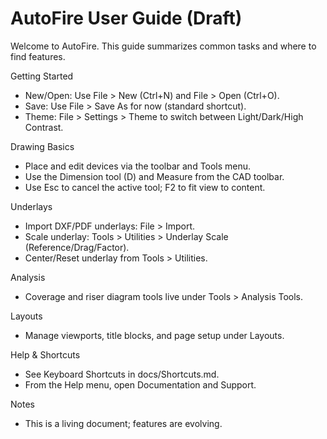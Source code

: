 # AutoFire User Guide (Draft)

Welcome to AutoFire. This guide summarizes common tasks and where to find features.

Getting Started
- New/Open: Use File > New (Ctrl+N) and File > Open (Ctrl+O).
- Save: Use File > Save As for now (standard shortcut).
- Theme: File > Settings > Theme to switch between Light/Dark/High Contrast.

Drawing Basics
- Place and edit devices via the toolbar and Tools menu.
- Use the Dimension tool (D) and Measure from the CAD toolbar.
- Use Esc to cancel the active tool; F2 to fit view to content.

Underlays
- Import DXF/PDF underlays: File > Import.
- Scale underlay: Tools > Utilities > Underlay Scale (Reference/Drag/Factor).
- Center/Reset underlay from Tools > Utilities.

Analysis
- Coverage and riser diagram tools live under Tools > Analysis Tools.

Layouts
- Manage viewports, title blocks, and page setup under Layouts.

Help & Shortcuts
- See Keyboard Shortcuts in docs/Shortcuts.md.
- From the Help menu, open Documentation and Support.

Notes
- This is a living document; features are evolving.
